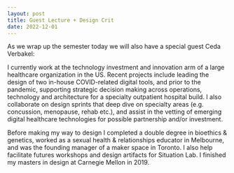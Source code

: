 ```yaml
---
layout: post
title: Guest Lecture + Design Crit
date: 2022-12-01
---
```


As we wrap up the semester today we will also have a special guest Ceda Verbakel:

I currently work at the technology investment and innovation arm of a large healthcare organization in the US. Recent projects include leading the design of two in-house COVID-related digital tools, and prior to the pandemic, supporting strategic decision making across operations, technology and architecture for a specialty outpatient hospital build. I also collaborate on design sprints that deep dive on specialty areas (e.g. concussion, menopause, rehab etc.), and assist in the vetting of emerging digital healthcare technologies for possible partnership and/or investment.

Before making my way to design I completed a double degree in bioethics & genetics, worked as a sexual health & relationships educator in Melbourne, and was the founding manager of a maker space in Toronto. I also help facilitate futures workshops and design artifacts for Situation Lab. I finished my masters in design at Carnegie Mellon in 2019.